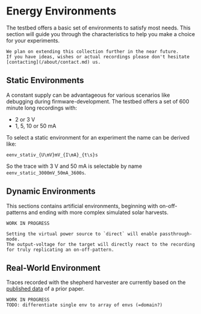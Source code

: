 # Energy Environments

The testbed offers a basic set of environments to satisfy most needs.
This section will guide you through the characteristics to help you make a choice for your experiments.

```{note}
We plan on extending this collection further in the near future.
If you have ideas, wishes or actual recordings please don't hesitate [contacting](/about/contact.md) us.
```

## Static Environments

A constant supply can be advantageous for various scenarios like debugging during firmware-development.
The testbed offers a set of 600 minute long recordings with:

- 2 or 3 V
- 1, 5, 10 or 50 mA

To select a static environment for an experiment the name can be derived like:

`eenv_stativ_{U\mV}mV_{I\mA}_{t\s}s`

So the trace with 3 V and 50 mA is selectable by name `eenv_static_3000mV_50mA_3600s`.

## Dynamic Environments

This sections contains artificial environments, beginning with on-off-patterns and ending with more complex simulated solar harvests.

```{attention}
WORK IN PROGRESS
```

```{tip}
Setting the virtual power source to `direct` will enable passthrough-mode.
The output-voltage for the target will directly react to the recording for truly replicating an on-off-pattern.
```

## Real-World Environment

Traces recorded with the shepherd harvester are currently based on the [published data](https://zenodo.org/records/6383042) of a prior paper.

```{attention}
WORK IN PROGRESS
TODO: differentiate single env to array of envs (=domain?)
```
